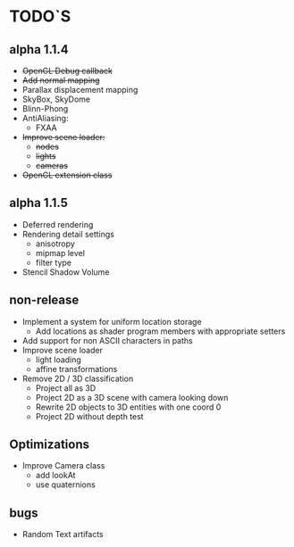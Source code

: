 # TODO`S

## alpha 1.1.4
* ~~OpenGL Debug callback~~
* ~~Add normal mapping~~
* Parallax displacement mapping
* SkyBox, SkyDome
* Blinn-Phong
* AntiAliasing:
  * FXAA
* ~~Improve scene loader:~~
  * ~~nodes~~
  * ~~lights~~
  * ~~cameras~~
* ~~OpenGL extension class~~

## alpha 1.1.5
* Deferred rendering
* Rendering detail settings
  * anisotropy
  * mipmap level
  * filter type
* Stencil Shadow Volume

## non-release
* Implement a system for uniform location storage  
  * Add locations as shader program members with appropriate setters
* Add support for non ASCII characters in paths
* Improve scene loader
  * light loading
  * affine transformations
* Remove 2D / 3D classification
  * Project all as 3D
  * Project 2D as a 3D scene with camera looking down
  * Rewrite 2D objects to 3D entities with one coord 0
  * Project 2D without depth test

## Optimizations
* Improve Camera class
  * add lookAt
  * use quaternions

## bugs
* Random Text artifacts
